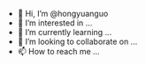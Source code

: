 - 👋 Hi, I’m @hongyuanguo
- 👀 I’m interested in ...
- 🌱 I’m currently learning ...
- 💞️ I’m looking to collaborate on ...
- 📫 How to reach me ...

<!---
hongyuanguo/hongyuanguo is a ✨ special ✨ repository because its `README.md` (this file) appears on your GitHub profile.
You can click the Preview link to take a look at your changes.
--->
